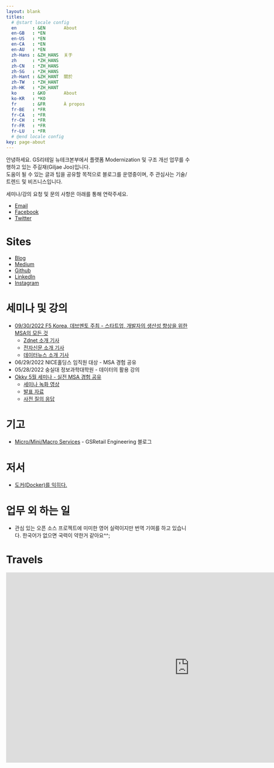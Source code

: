 ```yaml
---
layout: blank
titles:
  # @start locale config
  en      : &EN       About
  en-GB   : *EN
  en-US   : *EN
  en-CA   : *EN
  en-AU   : *EN
  zh-Hans : &ZH_HANS  关于
  zh      : *ZH_HANS
  zh-CN   : *ZH_HANS
  zh-SG   : *ZH_HANS
  zh-Hant : &ZH_HANT  關於
  zh-TW   : *ZH_HANT
  zh-HK   : *ZH_HANT
  ko      : &KO       About
  ko-KR   : *KO
  fr      : &FR       À propos
  fr-BE   : *FR
  fr-CA   : *FR
  fr-CH   : *FR
  fr-FR   : *FR
  fr-LU   : *FR
  # @end locale config
key: page-about
---
```

안녕하세요. GS리테일 뉴테크본부에서 플랫폼 Modernization 및 구조 개선 업무를 수행하고 있는 주길재(Giljae Joo)입니다. <br/>
도움이 될 수 있는 글과 팁을 공유할 목적으로 블로그를 운영중이며, 주 관심사는 기술/트렌드 및 비즈니스입니다. <br/>

세미나/강의 요청 및 문의 사항은 아래를 통해 연락주세요.

* [Email](mailto:giljae@gmail.com)
* [Facebook](https://facebook.com/giljae)
* [Twitter](https://twitter.com/giljae)

# Sites
* [Blog](https://giljae.com)
* [Medium](https://giljae.medium.com)
* [Github](https://github.com/giljae)
* [LinkedIn](https://www.linkedin.com/in/giljae)
* [Instagram](https://instagram.com/giljae)

# 세미나 및 강의
* [09/30/2022 F5 Korea, 데브멘토 주최 - 스타트업, 개발자의 생산성 향상을 위한 MSA의 모든 것](http://www.itonair.tv/class/developermeetup/?wcs_timestamp=1664546400)
  * [Zdnet 소개 기사](https://zdnet.co.kr/view/?no=20220923114519)
  * [전자신문 소개 기사](https://www.etnews.com/20220923000093)
  * [데이터뉴스 소개 기사](https://www.datanews.co.kr/news/article.html?no=123760)
* 06/29/2022 NICE홀딩스 임직원 대상 - MSA 경험 공유
* 05/28/2022 숭실대 정보과학대학원 - 데이터의 활용 강의
* [Okky 5월 세미나 - 실전 MSA 경험 공유](https://okky.kr/article/1229709)
  * [세미나 녹화 영상](https://www.youtube.com/watch?v=itF0zhFJSFM)
  * [발표 자료](https://drive.google.com/file/d/1ENknLTqg7199Xu0EIVPCsq_1dSGGlpfN/view?usp=sharing)
  * [사전 질의 응답](https://drive.google.com/file/d/1WkyI8yHVNkICpIq0MC5sFPgAvdM387VS/view?usp=sharing)

# 기고
* [Micro/Mini/Macro Services](https://gsretail.tistory.com/1) - GSRetail Engineering 블로그

# 저서
* [도커(Docker)를 익히다.](/books/learn-docker)

# 업무 외 하는 일
* 관심 있는 오픈 소스 프로젝트에 미미한 영어 실력이지만 번역 기여를 하고 있습니다. 한국어가 없으면 국력이 약한거 같아요^^;

# Travels
<iframe id="travels" class="center" src="https://www.google.com/maps/d/embed?mid=1T6WlE-nzPg7dQbnXANVCBzNOUgHRLzcl&z=2&ll=35,12&maptype=roadmap" frameborder="0" style="border:0" width="1000" height="520"></iframe>
